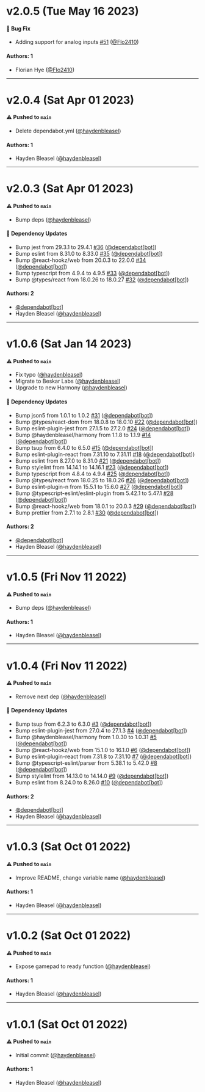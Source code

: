 # v2.0.5 (Tue May 16 2023)

#### 🐛 Bug Fix

- Adding support for analog inputs [#51](https://github.com/beskar-co/use-gamepad-events/pull/51) ([@Flo2410](https://github.com/Flo2410))

#### Authors: 1

- Florian Hye ([@Flo2410](https://github.com/Flo2410))

---

# v2.0.4 (Sat Apr 01 2023)

#### ⚠️ Pushed to `main`

- Delete dependabot.yml ([@haydenbleasel](https://github.com/haydenbleasel))

#### Authors: 1

- Hayden Bleasel ([@haydenbleasel](https://github.com/haydenbleasel))

---

# v2.0.3 (Sat Apr 01 2023)

#### ⚠️ Pushed to `main`

- Bump deps ([@haydenbleasel](https://github.com/haydenbleasel))

#### 🔩 Dependency Updates

- Bump jest from 29.3.1 to 29.4.1 [#36](https://github.com/beskar-co/use-gamepad-events/pull/36) ([@dependabot[bot]](https://github.com/dependabot[bot]))
- Bump eslint from 8.31.0 to 8.33.0 [#35](https://github.com/beskar-co/use-gamepad-events/pull/35) ([@dependabot[bot]](https://github.com/dependabot[bot]))
- Bump @react-hookz/web from 20.0.3 to 22.0.0 [#34](https://github.com/beskar-co/use-gamepad-events/pull/34) ([@dependabot[bot]](https://github.com/dependabot[bot]))
- Bump typescript from 4.9.4 to 4.9.5 [#33](https://github.com/beskar-co/use-gamepad-events/pull/33) ([@dependabot[bot]](https://github.com/dependabot[bot]))
- Bump @types/react from 18.0.26 to 18.0.27 [#32](https://github.com/beskar-co/use-gamepad-events/pull/32) ([@dependabot[bot]](https://github.com/dependabot[bot]))

#### Authors: 2

- [@dependabot[bot]](https://github.com/dependabot[bot])
- Hayden Bleasel ([@haydenbleasel](https://github.com/haydenbleasel))

---

# v1.0.6 (Sat Jan 14 2023)

#### ⚠️ Pushed to `main`

- Fix typo ([@haydenbleasel](https://github.com/haydenbleasel))
- Migrate to Beskar Labs ([@haydenbleasel](https://github.com/haydenbleasel))
- Upgrade to new Harmony ([@haydenbleasel](https://github.com/haydenbleasel))

#### 🔩 Dependency Updates

- Bump json5 from 1.0.1 to 1.0.2 [#31](https://github.com/beskar-co/use-gamepad-events/pull/31) ([@dependabot[bot]](https://github.com/dependabot[bot]))
- Bump @types/react-dom from 18.0.8 to 18.0.10 [#22](https://github.com/beskar-co/use-gamepad-events/pull/22) ([@dependabot[bot]](https://github.com/dependabot[bot]))
- Bump eslint-plugin-jest from 27.1.5 to 27.2.0 [#24](https://github.com/beskar-co/use-gamepad-events/pull/24) ([@dependabot[bot]](https://github.com/dependabot[bot]))
- Bump @haydenbleasel/harmony from 1.1.8 to 1.1.9 [#14](https://github.com/beskar-co/use-gamepad-events/pull/14) ([@dependabot[bot]](https://github.com/dependabot[bot]))
- Bump tsup from 6.4.0 to 6.5.0 [#15](https://github.com/beskar-co/use-gamepad-events/pull/15) ([@dependabot[bot]](https://github.com/dependabot[bot]))
- Bump eslint-plugin-react from 7.31.10 to 7.31.11 [#18](https://github.com/beskar-co/use-gamepad-events/pull/18) ([@dependabot[bot]](https://github.com/dependabot[bot]))
- Bump eslint from 8.27.0 to 8.31.0 [#21](https://github.com/beskar-co/use-gamepad-events/pull/21) ([@dependabot[bot]](https://github.com/dependabot[bot]))
- Bump stylelint from 14.14.1 to 14.16.1 [#23](https://github.com/beskar-co/use-gamepad-events/pull/23) ([@dependabot[bot]](https://github.com/dependabot[bot]))
- Bump typescript from 4.8.4 to 4.9.4 [#25](https://github.com/beskar-co/use-gamepad-events/pull/25) ([@dependabot[bot]](https://github.com/dependabot[bot]))
- Bump @types/react from 18.0.25 to 18.0.26 [#26](https://github.com/beskar-co/use-gamepad-events/pull/26) ([@dependabot[bot]](https://github.com/dependabot[bot]))
- Bump eslint-plugin-n from 15.5.1 to 15.6.0 [#27](https://github.com/beskar-co/use-gamepad-events/pull/27) ([@dependabot[bot]](https://github.com/dependabot[bot]))
- Bump @typescript-eslint/eslint-plugin from 5.42.1 to 5.47.1 [#28](https://github.com/beskar-co/use-gamepad-events/pull/28) ([@dependabot[bot]](https://github.com/dependabot[bot]))
- Bump @react-hookz/web from 18.0.1 to 20.0.3 [#29](https://github.com/beskar-co/use-gamepad-events/pull/29) ([@dependabot[bot]](https://github.com/dependabot[bot]))
- Bump prettier from 2.7.1 to 2.8.1 [#30](https://github.com/beskar-co/use-gamepad-events/pull/30) ([@dependabot[bot]](https://github.com/dependabot[bot]))

#### Authors: 2

- [@dependabot[bot]](https://github.com/dependabot[bot])
- Hayden Bleasel ([@haydenbleasel](https://github.com/haydenbleasel))

---

# v1.0.5 (Fri Nov 11 2022)

#### ⚠️ Pushed to `main`

- Bump deps ([@haydenbleasel](https://github.com/haydenbleasel))

#### Authors: 1

- Hayden Bleasel ([@haydenbleasel](https://github.com/haydenbleasel))

---

# v1.0.4 (Fri Nov 11 2022)

#### ⚠️ Pushed to `main`

- Remove next dep ([@haydenbleasel](https://github.com/haydenbleasel))

#### 🔩 Dependency Updates

- Bump tsup from 6.2.3 to 6.3.0 [#3](https://github.com/haydenbleasel/use-gamepad-events/pull/3) ([@dependabot[bot]](https://github.com/dependabot[bot]))
- Bump eslint-plugin-jest from 27.0.4 to 27.1.3 [#4](https://github.com/haydenbleasel/use-gamepad-events/pull/4) ([@dependabot[bot]](https://github.com/dependabot[bot]))
- Bump @haydenbleasel/harmony from 1.0.30 to 1.0.31 [#5](https://github.com/haydenbleasel/use-gamepad-events/pull/5) ([@dependabot[bot]](https://github.com/dependabot[bot]))
- Bump @react-hookz/web from 15.1.0 to 16.1.0 [#6](https://github.com/haydenbleasel/use-gamepad-events/pull/6) ([@dependabot[bot]](https://github.com/dependabot[bot]))
- Bump eslint-plugin-react from 7.31.8 to 7.31.10 [#7](https://github.com/haydenbleasel/use-gamepad-events/pull/7) ([@dependabot[bot]](https://github.com/dependabot[bot]))
- Bump @typescript-eslint/parser from 5.38.1 to 5.42.0 [#8](https://github.com/haydenbleasel/use-gamepad-events/pull/8) ([@dependabot[bot]](https://github.com/dependabot[bot]))
- Bump stylelint from 14.13.0 to 14.14.0 [#9](https://github.com/haydenbleasel/use-gamepad-events/pull/9) ([@dependabot[bot]](https://github.com/dependabot[bot]))
- Bump eslint from 8.24.0 to 8.26.0 [#10](https://github.com/haydenbleasel/use-gamepad-events/pull/10) ([@dependabot[bot]](https://github.com/dependabot[bot]))

#### Authors: 2

- [@dependabot[bot]](https://github.com/dependabot[bot])
- Hayden Bleasel ([@haydenbleasel](https://github.com/haydenbleasel))

---

# v1.0.3 (Sat Oct 01 2022)

#### ⚠️ Pushed to `main`

- Improve README, change variable name ([@haydenbleasel](https://github.com/haydenbleasel))

#### Authors: 1

- Hayden Bleasel ([@haydenbleasel](https://github.com/haydenbleasel))

---

# v1.0.2 (Sat Oct 01 2022)

#### ⚠️ Pushed to `main`

- Expose gamepad to ready function ([@haydenbleasel](https://github.com/haydenbleasel))

#### Authors: 1

- Hayden Bleasel ([@haydenbleasel](https://github.com/haydenbleasel))

---

# v1.0.1 (Sat Oct 01 2022)

#### ⚠️ Pushed to `main`

- Initial commit ([@haydenbleasel](https://github.com/haydenbleasel))

#### Authors: 1

- Hayden Bleasel ([@haydenbleasel](https://github.com/haydenbleasel))
